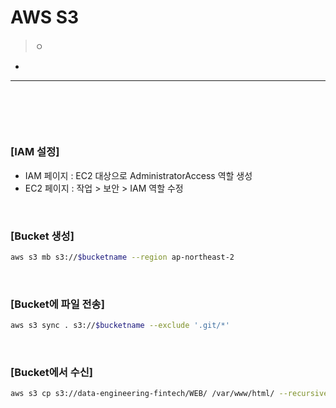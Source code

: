 # AWS S3
> ㅇ
* 

<hr>
<br>

##
####

<br>

### [IAM 설정]
* IAM 페이지 : EC2 대상으로 AdministratorAccess 역할 생성
* EC2 페이지 : 작업 > 보안 > IAM 역할 수정

<br>

### [Bucket 생성]
```bash
aws s3 mb s3://$bucketname --region ap-northeast-2
```

<br>

### [Bucket에 파일 전송]
```bash
aws s3 sync . s3://$bucketname --exclude '.git/*'
```

<br>

### [Bucket에서 수신]
```bash
aws s3 cp s3://data-engineering-fintech/WEB/ /var/www/html/ --recursive
```
